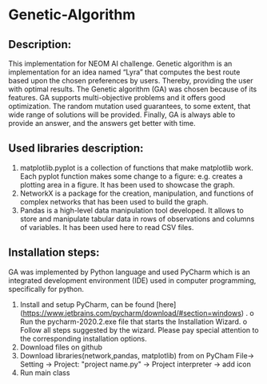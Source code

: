 # Genetic-Algorithm

## Description:
This implementation for NEOM AI challenge.
Genetic algorithm is an implementation for an idea named “Lyra” that computes the best route based upon the chosen preferences by users.  Thereby, providing the user with optimal results. The Genetic algorithm (GA) was chosen because of its features. GA supports multi-objective problems and it offers good optimization. 
The random mutation used guarantees, to some extent, that wide range of solutions will be provided. 
Finally, GA is always able to provide an answer, and the answers get better with time.

## Used libraries description:
1.	matplotlib.pyplot is a collection of functions that make matplotlib work. Each pyplot function makes some change to a figure: e.g. creates a plotting area in a figure. It has been used to showcase the graph.
2.	NetworkX is a package for the creation, manipulation, and functions of complex networks that has been used to build the graph.
3.	Pandas is a high-level data manipulation tool developed. It allows to store and manipulate tabular data in rows of observations and columns of variables. It has been used here to read CSV files.

## Installation steps:
GA was implemented by Python language and used PyCharm which is an integrated development environment (IDE) used in computer programming, specifically for python.

1.	Install and setup PyCharm, can be found [here] (https://www.jetbrains.com/pycharm/download/#section=windows) .
   o	Run the pycharm-2020.2.exe file that starts the Installation Wizard.
   o	Follow all steps suggested by the wizard. Please pay special attention to the corresponding installation options.
2.  Download files on github
3.  Download libraries(network,pandas, matplotlib) from on PyCham File-> Setting -> Project: "project name.py" -> Project interpreter -> add icon  
4.  Run main class 




